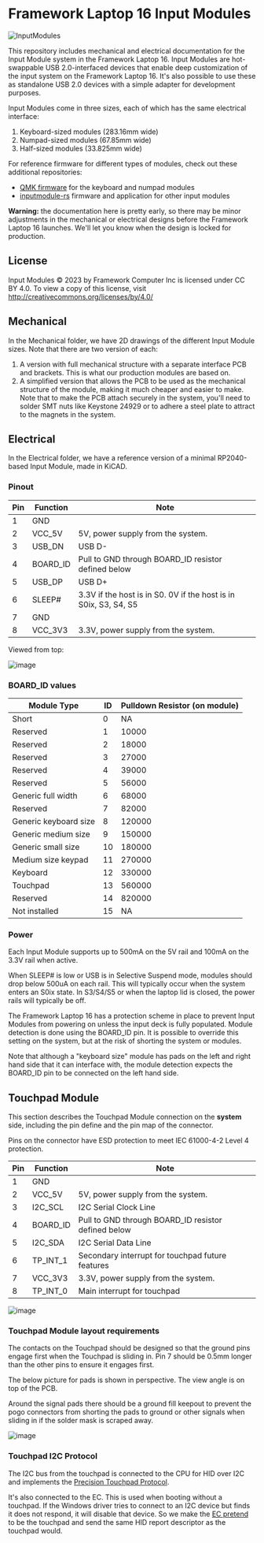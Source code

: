 # Framework Laptop 16 Input Modules
![InputModules](https://user-images.githubusercontent.com/28994301/226249081-ab193cfe-4da4-4c47-93ec-c6024edf4fbc.png)

This repository includes mechanical and electrical documentation for the Input Module system in the 
Framework Laptop 16.  Input Modules are hot-swappable USB 2.0-interfaced devices that enable deep
customization of the input system on the Framework Laptop 16.  It's also possible to use these as 
standalone USB 2.0 devices with a simple adapter for development purposes.

Input Modules come in three sizes, each of which has the same electrical interface:
 1. Keyboard-sized modules (283.16mm wide)
 2. Numpad-sized modules (67.85mm wide)
 3. Half-sized modules (33.825mm wide)

For reference firmware for different types of modules, check out these additional repositories:
 * [QMK firmware](https://github.com/frameworkcomputer/qmk_firmware) for the keyboard and numpad modules
 * [inputmodule-rs](https://github.com/FrameworkComputer/inputmodule-rs) firmware and application for other input modules

**Warning:** the documentation here is pretty early, so there may be minor adjustments in the mechanical or electrical designs
before the Framework Laptop 16 launches.  We'll let you know when the design is locked for production.
 
## License
Input Modules © 2023 by Framework Computer Inc is licensed under CC BY 4.0. To view a copy of this license, visit http://creativecommons.org/licenses/by/4.0/

## Mechanical

In the Mechanical folder, we have 2D drawings of the different Input Module sizes.  Note that there are two version of each:
 1. A version with full mechanical structure with a separate interface PCB and brackets.  This is what our production modules are based on.
 2. A simplified version that allows the PCB to be used as the mechanical structure of the module, making it much cheaper and easier to make.
    Note that to make the PCB attach securely in the system, you'll need to solder SMT nuts like Keystone	24929 or to adhere a steel plate to attract to
    the magnets in the system. 

## Electrical

In the Electrical folder, we have a reference version of a minimal RP2040-based Input Module, made in KiCAD.

### Pinout

| Pin | Function | Note                                                              |
|-----|----------|-------------------------------------------------------------------|
| 1   | GND      |                                                                   |
| 2   | VCC_5V   | 5V, power supply from the system.                                 |
| 3   | USB_DN   | USB D-                                                            |
| 4   | BOARD_ID | Pull to GND through BOARD_ID resistor defined below               |
| 5   | USB_DP   | USB D+                                                            |
| 6   | SLEEP#   | 3.3V if the host is in S0.  0V if the host is in S0ix, S3, S4, S5 |
| 7   | GND      |                                                                   |
| 8   | VCC_3V3  | 3.3V, power supply from the system.                               |

Viewed from top:

![image](https://user-images.githubusercontent.com/28994301/223607129-ab8e1dcf-dd1f-49f1-9e67-03e9ca072348.png)

### BOARD_ID values

| Module Type           | ID | Pulldown Resistor (on module) |
|-----------------------|----|-------------------------------|
| Short                 | 0  | NA                            |
| Reserved              | 1  | 10000                         |
| Reserved              | 2  | 18000                         |
| Reserved              | 3  | 27000                         |
| Reserved              | 4  | 39000                         |
| Reserved              | 5  | 56000                         |
| Generic full width    | 6  | 68000                         |
| Reserved              | 7  | 82000                         |
| Generic keyboard size | 8  | 120000                        |
| Generic medium size   | 9  | 150000                        |
| Generic small size    | 10 | 180000                        |
| Medium size keypad    | 11 | 270000                        |
| Keyboard              | 12 | 330000                        |
| Touchpad              | 13 | 560000                        |
| Reserved              | 14 | 820000                        |
| Not installed         | 15 | NA                            |

### Power

Each Input Module supports up to 500mA on the 5V rail and 100mA on the 3.3V rail when active.

When SLEEP# is low or USB is in Selective Suspend mode, modules should drop below 500uA on each rail.  This will typically occur when the
system enters an S0ix state.  In S3/S4/S5 or when the laptop lid is closed, the power rails will typically be off.

The Framework Laptop 16 has a protection scheme in place to prevent Input Modules from powering on unless the input deck is fully populated.
Module detection is done using the BOARD_ID pin. It is possible to override this setting on the system, but at the risk of shorting the system
or modules.

Note that although a "keyboard size" module has pads on the left and right
hand side that it can interface with, the module detection expects the
BOARD_ID pin to be connected on the left hand side.

## Touchpad Module

This section describes the Touchpad Module connection on the **system** side, including the pin define and the pin map of the connector.

Pins on the connector have ESD protection to meet IEC 61000-4-2 Level 4 protection.

| Pin | Function | Note                                                |
|-----|----------|-----------------------------------------------------|
| 1   | GND      |                                                     |
| 2   | VCC_5V   | 5V, power supply from the system.                   |
| 3   | I2C_SCL  | I2C Serial Clock Line                               |
| 4   | BOARD_ID | Pull to GND through BOARD_ID resistor defined below |
| 5   | I2C_SDA  | I2C Serial Data Line                                |
| 6   | TP_INT_1 | Secondary interrupt for touchpad future features    |
| 7   | VCC_3V3  | 3.3V, power supply from the system.                 |
| 8   | TP_INT_0 | Main interrupt for touchpad                         |

![image](https://github.com/FrameworkComputer/InputModules/assets/28994301/720e272d-1239-40ba-8b62-a537b74ff71a)

### Touchpad Module layout requirements

The contacts on the Touchpad should be designed so that the ground pins engage first when the Touchpad is sliding in.
Pin 7 should be 0.5mm longer than the other pins to ensure it engages first. 

The below picture for pads is shown in perspective. The view angle is on top of the PCB.

Around the signal pads there should be a ground fill keepout to prevent the pogo connectors from shorting the pads
to ground or other signals when sliding in if the solder mask is scraped away.

![image](https://github.com/FrameworkComputer/InputModules/assets/28994301/e8d65dad-9d55-4d5a-b97c-3ccbd33e1fb6)

### Touchpad I2C Protocol

The I2C bus from the touchpad is connected to the CPU for HID over I2C and
implements the [Precision Touchpad Protocol](https://learn.microsoft.com/en-us/windows-hardware/design/component-guidelines/touchpad-protocol-implementation).

It's also connected to the EC. This is used when booting without a touchpad.
If the Windows driver tries to connect to an I2C device but finds it does not respond, it will disable that device.
So we make the [EC pretend](https://github.com/FrameworkComputer/EmbeddedController/commit/9d49389919c36e44e451514b8278b9eb7ee6ed1e)
to be the touchpad and send the same HID report descriptor as the touchpad would.


